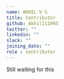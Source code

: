 ```yaml
---
name: AKHIL V S
title: Contributor
github: Akhil111993
twitter: ""
linkedin: ""
slack: ""
joining_date: ""
role : contributor
---
```


Still waiting for this
